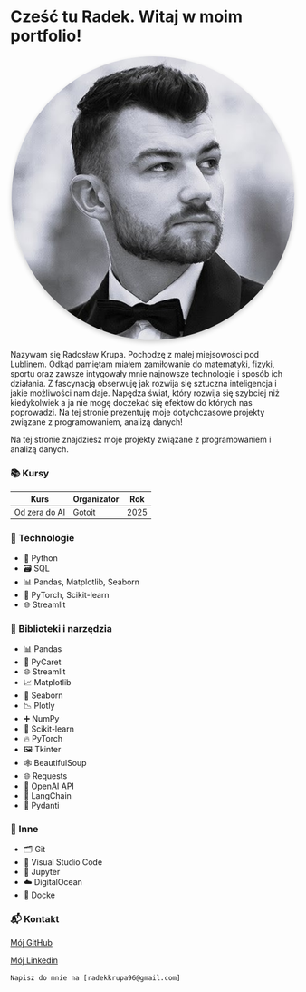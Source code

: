 # Cześć tu Radek. Witaj w moim portfolio!


<div style="text-align: center;">
  <img src="SquareME.jpg" alt="Moje zdjęcie" style="width: 500px; border-radius: 50%; box-shadow: 0 4px 8px rgba(0,0,0,0.2);">
</div>

<p style="text-align: justify;">

Nazywam się Radosław Krupa. Pochodzę z małej miejsowości pod Lublinem. 
Odkąd pamiętam miałem zamiłowanie do matematyki, fizyki, sportu oraz zawsze intygowały mnie najnowsze technologie i sposób ich działania. Z fascynacją obserwuję jak rozwija się sztuczna inteligencja i jakie możliwości nam daje. Napędza świat, który rozwija się szybciej niż kiedykolwiek a ja nie mogę doczekać się efektów do których nas poprowadzi. 
Na tej stronie prezentuję moje dotychczasowe projekty związane z programowaniem, analizą danych!


Na tej stronie znajdziesz moje projekty związane z programowaniem i analizą danych.
</p>

### 📚 Kursy

| Kurs          | Organizator | Rok  |
|---------------|-------------|------|
| Od zera do AI | Gotoit      | 2025 |


### 🧠 Technologie
- 🐍 Python
- 🗃️ SQL
- 📊 Pandas, Matplotlib, Seaborn
- 🤖 PyTorch, Scikit-learn
- 🌐 Streamlit

### 🧰 Biblioteki i narzędzia
- 📊 Pandas
- 🧪 PyCaret
- 🌐 Streamlit
- 📈 Matplotlib
- 🎨 Seaborn
- 📉 Plotly
- ➕ NumPy
- 🧠 Scikit-learn
- 🔥 PyTorch
- 🖼️ Tkinter
- 🕸️ BeautifulSoup
- 🌐 Requests
- 🤖 OpenAI API
- 🔗 LangChain
- 🧾 Pydanti

### 🧩 Inne
- 🗂️ Git
- 🧠 Visual Studio Code
- 📓 Jupyter
- ☁️ DigitalOcean
- 🐳 Docke


### 📬 Kontakt



[Mój GitHub](https://github.com/radoxan)

[Mój Linkedin](https://www.linkedin.com/in/radoslaw-krupa/)

    Napisz do mnie na [radekkrupa96@gmail.com]